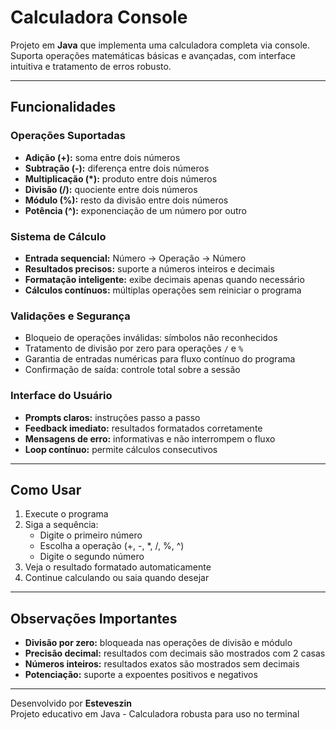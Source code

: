 # Calculadora Console

Projeto em **Java** que implementa uma calculadora completa via console. Suporta operações matemáticas básicas e avançadas, com interface intuitiva e tratamento de erros robusto.

---

## Funcionalidades

### Operações Suportadas
- **Adição (+):** soma entre dois números  
- **Subtração (-):** diferença entre dois números  
- **Multiplicação (*):** produto entre dois números  
- **Divisão (/):** quociente entre dois números  
- **Módulo (%):** resto da divisão entre dois números  
- **Potência (^):** exponenciação de um número por outro  

### Sistema de Cálculo
- **Entrada sequencial:** Número → Operação → Número  
- **Resultados precisos:** suporte a números inteiros e decimais  
- **Formatação inteligente:** exibe decimais apenas quando necessário  
- **Cálculos contínuos:** múltiplas operações sem reiniciar o programa  

### Validações e Segurança
- Bloqueio de operações inválidas: símbolos não reconhecidos  
- Tratamento de divisão por zero para operações `/` e `%`  
- Garantia de entradas numéricas para fluxo contínuo do programa  
- Confirmação de saída: controle total sobre a sessão  

### Interface do Usuário
- **Prompts claros:** instruções passo a passo  
- **Feedback imediato:** resultados formatados corretamente  
- **Mensagens de erro:** informativas e não interrompem o fluxo  
- **Loop contínuo:** permite cálculos consecutivos  

---

## Como Usar
1. Execute o programa  
2. Siga a sequência:  
   - Digite o primeiro número  
   - Escolha a operação (+, -, *, /, %, ^)  
   - Digite o segundo número  
3. Veja o resultado formatado automaticamente  
4. Continue calculando ou saia quando desejar  

---

## Observações Importantes
- **Divisão por zero:** bloqueada nas operações de divisão e módulo  
- **Precisão decimal:** resultados com decimais são mostrados com 2 casas  
- **Números inteiros:** resultados exatos são mostrados sem decimais  
- **Potenciação:** suporte a expoentes positivos e negativos  

---

Desenvolvido por **Esteveszin**  
Projeto educativo em Java - Calculadora robusta para uso no terminal
